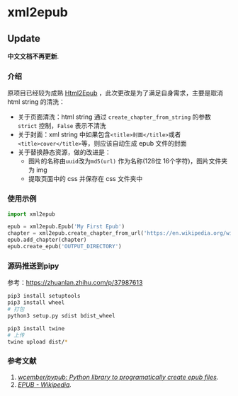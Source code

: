 # xml2epub

## Update

**中文文档不再更新**.

### 介绍

原项目已经较为成熟 [Html2Epub](https://github.com/zzZ5/Html2Epub) ，此次更改是为了满足自身需求，主要是取消 html string 的清洗：

* 关于页面清洗：html string 通过 `create_chapter_from_string` 的参数 `strict` 控制，`False` 表示不清洗
* 关于封面：xml string 中如果包含`<title>封面</title>`或者`<title>cover</title>`等，则应该自动生成 epub 文件的封面
* 关于替换静态资源，做的改进是：
  * 图片的名称由`uuid`改为`md5(url)` 作为名称(128位 16个字符)，图片文件夹为 img
  * 提取页面中的 css 并保存在 css 文件夹中

### 使用示例

```python
import xml2epub

epub = xml2epub.Epub('My First Epub')
chapter = xml2epub.create_chapter_from_url('https://en.wikipedia.org/wiki/EPUB')
epub.add_chapter(chapter)
epub.create_epub('OUTPUT_DIRECTORY')
```

### 源码推送到pipy

参考：https://zhuanlan.zhihu.com/p/37987613

```bash
pip3 install setuptools
pip3 install wheel
# 打包
python3 setup.py sdist bdist_wheel

pip3 install twine
# 上传
twine upload dist/*
```

### 参考文献

1. *[wcember/pypub: Python library to programatically create epub files](https://github.com/wcember/pypub).*
2. *[EPUB - Wikipedia](https://en.wikipedia.org/wiki/EPUB).*
